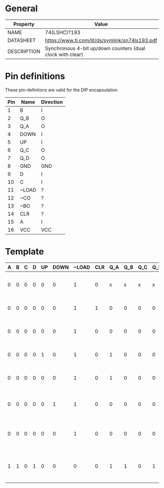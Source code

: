 # General

| Property    | Value                                                               |
|-------------|---------------------------------------------------------------------|
| NAME        | 74(LSHC)?193                                                        |
| DATASHEET   | https://www.ti.com/lit/ds/symlink/sn74ls193.pdf                     |
| DESCRIPTION | Synchronous 4-bit up/down counters (dual clock with clear)          |

# Pin definitions

These pin-defintions are valid for the DIP encapsulation.

| Pin |  Name    | Direction |
|-----|----------|-----------|
|  1  |    B     |     I     |
|  2  |   Q_B    |     O     |
|  3  |   Q_A    |     O     |
|  4  |   DOWN   |     I     |
|  5  |    UP    |     I     |
|  6  |   Q_C    |     O     |
|  7  |   Q_D    |     O     |
|  8  |   GND    |    GND    |
|  9  |    D     |     I     |
| 10  |    C     |     I     |
| 11  |  ~LOAD   |     ?     |
| 12  |   ~CO    |     ?     |
| 13  |   ~BO    |     ?     |
| 14  |    CLR   |     ?     |
| 15  |    A     |     I     |
| 16  |   VCC    |    VCC    |

# Template

| A | B | C | D | UP | DOWN | ~LOAD | CLR | Q_A | Q_B | Q_C | Q_D | ~CO | ~BO | Description                            |
|---|---|---|---|----|------|-------|-----|-----|-----|-----|-----|-----|-----|----------------------------------------|
| 0 | 0 | 0 | 0 | 0  |  0   |  1    |  0  |  x  |  x  |  x  |  x  |  x  |  x  | Initial state; don't care about output |
| 0 | 0 | 0 | 0 | 0  |  0   |  1    |  1  |  0  |  0  |  0  |  0  |  0  |  0  | After CLR we should be at 0            |
| 0 | 0 | 0 | 0 | 0  |  0   |  1    |  0  |  0  |  0  |  0  |  0  |  0  |  0  | CLR lowered, should still be at 0      |
| 0 | 0 | 0 | 0 | 1  |  0   |  1    |  0  |  1  |  0  |  0  |  0  |  0  |  0  | Count UP should equal ONE              |
| 0 | 0 | 0 | 0 | 0  |  0   |  1    |  0  |  1  |  0  |  0  |  0  |  0  |  0  | Count should equal ONE after UP        |
| 0 | 0 | 0 | 0 | 0  |  1   |  1    |  0  |  0  |  0  |  0  |  0  |  0  |  0  | Count DOWN should equal ZERO           |
| 0 | 0 | 0 | 0 | 0  |  0   |  1    |  0  |  0  |  0  |  0  |  0  |  0  |  0  | Count should equal ZERO after DOWN     |
| 1 | 1 | 0 | 1 | 0  |  0   |  0    |  0  |  1  |  1  |  0  |  1  |  0  |  0  | Loading b1101 should output b1101      |
